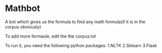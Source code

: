 # Mathbot

A bot which gives us the formula to find any math formula(if it is in the corpus obviously)

To add more formaule, edit the the corpus.txt

To run it, you need the following python packages:
1.NLTK
2.Sklearn
3.Flask
